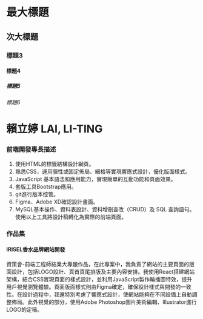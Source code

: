 # 最大標題
## 次大標題
### 標題3
#### 標題4
##### 標題5
###### 標題6

# 賴立婷 LAI, LI-TING

### 前端開發專長描述
1. 使用HTML的標籤結構設計網頁。
2. 熟悉CSS，運用彈性或固定佈局、網格等實現響應式設計，優化版面樣式。
3. JavaScript 基本語法和應用能力，實現簡單的互動功能和頁面效果。
4. 套版工具Bootstrap應用。
5. git進行版本控管。
6. Figma、Adobe XD確認設計畫面。
7. MySQL基本操作、資料表設計、資料增刪查改（CRUD）及 SQL 查詢語句。
使用以上工具將設計稿轉化為實際的前端頁面。

### 作品集
#### IRISEL香水品牌網站開發
資策會-前端工程師結業大專題作品，在此專案中，我負責了網站的主要頁面的版面設計，包括LOGO設計、頁首頁尾排版及主要內容安排。我使用React搭建網站架構，結合CSS實現頁面的樣式設計，並利用JavaScript製作輪播圖特效，提升用戶視覺瀏覽體驗。頁面版面樣式則由Figma確定，確保設計樣式與開發的一致性。在設計過程中，我還特別考慮了響應式設計，使網站能夠在不同設備上自動調整佈局。此外視覺的部分，使用Adobe Photoshop圖片美術編輯、Illustrator進行LOGO的定稿。
